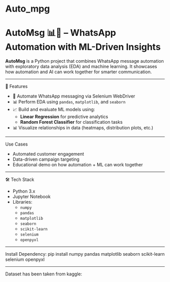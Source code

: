 # Auto_mpg
# AutoMsg 📊📱 – WhatsApp Automation with ML-Driven Insights

**AutoMsg** is a Python project that combines WhatsApp message automation with exploratory data analysis (EDA) and machine learning. It showcases how automation and AI can work together for smarter communication.

---

 🔧 Features

- 📱 Automate WhatsApp messaging via Selenium WebDriver
- 📊 Perform EDA using `pandas`, `matplotlib`, and `seaborn`
- 📈 Build and evaluate ML models using:
  - **Linear Regression** for predictive analytics
  - **Random Forest Classifier** for classification tasks
- 📊 Visualize relationships in data (heatmaps, distribution plots, etc.)

---

 Use Cases

- Automated customer engagement
- Data-driven campaign targeting
- Educational demo on how automation + ML can work together

---

 🛠️ Tech Stack

- Python 3.x
- Jupyter Notebook
- Libraries:
  - `numpy`
  - `pandas`
  - `matplotlib`
  - `seaborn`
  - `scikit-learn`
  - `selenium`
  - `openpyxl`

---
Install Dependency:
pip install numpy pandas matplotlib seaborn scikit-learn selenium openpyxl
___

Dataset has been taken from kaggle:



